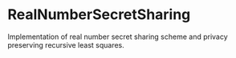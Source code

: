 # RealNumberSecretSharing
Implementation of real number secret sharing scheme and privacy preserving recursive least squares. 
